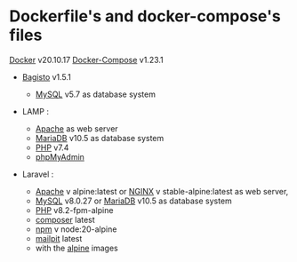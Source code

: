 # Dockerfile's and docker-compose's files

[Docker] v20.10.17 
[Docker-Compose] v1.23.1


- [Bagisto] v1.5.1
    - [MySQL] v5.7 as database system

- LAMP : 
    - [Apache] as web server
    - [MariaDB] v10.5 as database system
    - [PHP] v7.4
    - [phpMyAdmin]

- Laravel : 
    - [Apache] v alpine:latest or [NGINX] v stable-alpine:latest as web server, 
    - [MySQL] v8.0.27 or [MariaDB] v10.5 as database system
    - [PHP] v8.2-fpm-alpine
    - [composer] latest
    - [npm] v node:20-alpine
    - [mailpit] latest 
    - with the [alpine] images



[Docker]:<https://docs.docker.com/>
[Docker-Compose]:<https://docs.docker.com/compose/>
[Bagisto]:<https://devdocs.bagisto.com/1.x/introduction/>
[Apache]:<https://httpd.apache.org/>
[NGINX]:<https://nginx.org/en/docs/>
[MySQL]:<https://dev.mysql.com/doc/>
[MariaDB]:<https://mariadb.org/>
[PHP]:<https://www.php.net/manual/es/intro-whatis.php>
[composer]:<https://getcomposer.org/>
[phpMyAdmin]:<https://www.phpmyadmin.net/>
[npm]:<https://docs.npmjs.com/>
[mailpit]:<https://github.com/axllent/mailpit>
[alpine]:<https://www.alpinelinux.org/>